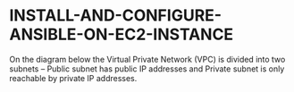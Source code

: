 # INSTALL-AND-CONFIGURE-ANSIBLE-ON-EC2-INSTANCE

On the diagram below the Virtual Private Network (VPC) is divided into two subnets – Public subnet has public IP addresses and Private subnet is only reachable by private IP addresses.




